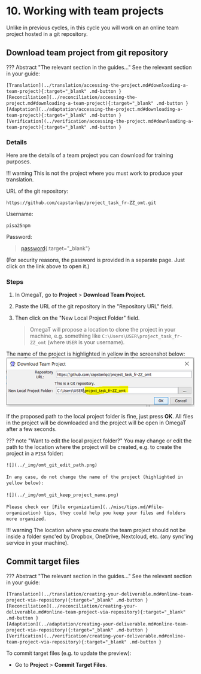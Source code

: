 # 10. Working with team projects

Unlike in previous cycles, in this cycle you will work on an online team project hosted in a git repository.

## Download team project from git repository

<!-- prettier-ignore -->
??? Abstract "The relevant section in the guides..."
    See the relevant section in your guide:

    [Translation](../translation/accessing-the-project.md#downloading-a-team-project){:target="_blank" .md-button }
    [Reconciliation](../reconciliation/accessing-the-project.md#downloading-a-team-project){:target="_blank" .md-button }
    [Adaptation](../adaptation/accessing-the-project.md#downloading-a-team-project){:target="_blank" .md-button }
    [Verification](../verification/accessing-the-project.md#downloading-a-team-project){:target="_blank" .md-button }

### Details

Here are the details of a team project you can download for training purposes.

<!-- prettier-ignore -->
!!! warning
    This is not the project where you must work to produce your translation.

URL of the git repository:

```url
https://github.com/capstanlqc/project_task_fr-ZZ_omt.git
```

Username:

```username
pisa25npm
```

Password:

> [password](http://cat.capstan.be/OmegaT/exercises/password.txt){:target="\_blank"}

(For security reasons, the password is provided in a separate page. Just click on the link above to open it.)

### Steps

1. In OmegaT, go to **Project** > **Download Team Project**.

2. Paste the URL of the git repository in the "Repository URL" field.

3. Then click on the "New Local Project Folder" field.

    > OmegaT will propose a location to clone the project in your machine, e.g. something like `C:\Users\USER\project_task_fr-ZZ_omt` (where `USER` is your username).

The name of the project is highlighted in yellow in the screenshot below:
![](../_img/omt_git_keep_project_name.png)

<!-- ![](../_img/omt_git_download.png) -->

If the proposed path to the local project folder is fine, just press **OK**. All files in the project will be downloaded and the project will be open in OmegaT after a few seconds.

<!-- prettier-ignore -->
??? note "Want to edit the local project folder?"
    You may change or edit the path to the location where the project will be created, e.g. to create the project in a `PISA` folder:

    ![](../_img/omt_git_edit_path.png)

    In any case, do not change the name of the project (highlighted in yellow below):

    ![](../_img/omt_git_keep_project_name.png)

    Please check our [File organization](../misc/tips.md/#file-organization) tips, they could help you keep your files and folders more organized.

<!-- prettier-ignore -->
!!! warning
    The location where you create the team project should not be inside a folder sync'ed by Dropbox, OneDrive, Nextcloud, etc. (any sync'ing service in your machine).

<!-- ![](../_img/omt_git_three_dots.png) -->

<!--

![](../_img/image001.png)

![](../_img/image002.png)

![](../_img/image003.png)

-->

## Commit target files

<!-- prettier-ignore -->
??? Abstract "The relevant section in the guides..."
    See the relevant section in your guide:

    [Translation](../translation/creating-your-deliverable.md#online-team-project-via-repository){:target="_blank" .md-button }
    [Reconciliation](../reconciliation/creating-your-deliverable.md#online-team-project-via-repository){:target="_blank" .md-button }
    [Adaptation](../adaptation/creating-your-deliverable.md#online-team-project-via-repository){:target="_blank" .md-button }
    [Verification](../verification/creating-your-deliverable.md#online-team-project-via-repository){:target="_blank" .md-button }

To commit target files (e.g. to update the preview):

- Go to **Project** > **Commit Target Files**.
